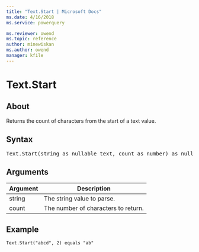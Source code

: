 ```yaml
---
title: "Text.Start | Microsoft Docs"
ms.date: 4/16/2018
ms.service: powerquery

ms.reviewer: owend
ms.topic: reference
author: minewiskan
ms.author: owend
manager: kfile
---
```

# Text.Start

  
## About  
Returns the count of characters from the start of a text value.  
  
## Syntax

<pre>
Text.Start(string as nullable text, count as number) as nullable text  
</pre>
  
## Arguments  
  
|Argument|Description|  
|------------|---------------|  
|string|The string value to parse.|  
|count|The number of characters to return.|  
  
## Example  
  
```powerquery-m
Text.Start("abcd", 2) equals "ab"  
```  
